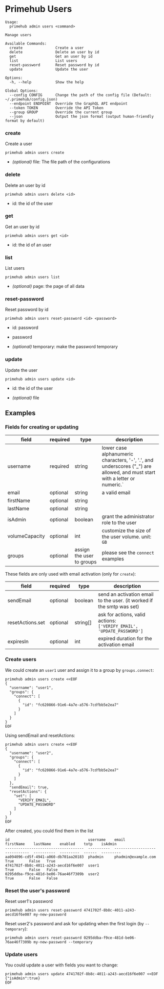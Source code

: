 
# <ADMIN> Primehub Users

```
Usage: 
  primehub admin users <command>

Manage users

Available Commands:
  create               Create a user
  delete               Delete an user by id
  get                  Get an user by id
  list                 List users
  reset-password       Reset password by id
  update               Update the user

Options:
  -h, --help           Show the help

Global Options:
  --config CONFIG      Change the path of the config file (Default: ~/.primehub/config.json)
  --endpoint ENDPOINT  Override the GraphQL API endpoint
  --token TOKEN        Override the API Token
  --group GROUP        Override the current group
  --json               Output the json format (output human-friendly format by default)

```


### create

Create a user


```
primehub admin users create
```
 

* *(optional)* file: The file path of the configurations




### delete

Delete an user by id


```
primehub admin users delete <id>
```

* id: the id of the user
 




### get

Get an user by id


```
primehub admin users get <id>
```

* id: the id of an user
 




### list

List users


```
primehub admin users list
```
 

* *(optional)* page: the page of all data




### reset-password

Reset password by id


```
primehub admin users reset-password <id> <password>
```

* id: password
* password
 

* *(optional)* temporary: make the password temporary




### update

Update the user


```
primehub admin users update <id>
```

* id: the id of the user
 

* *(optional)* file



 

## Examples

### Fields for creating or updating

| field | required | type | description |
| --- | --- | --- | --- |
| username | required | string | lower case alphanumeric characters, '-', '.', and underscores ("_") are allowed, and must start with a letter or numeric.` |
| email | optional | string | a valid email |
| firstName | optional | string | |
| lastName | optional | string | |
| isAdmin | optional | boolean | grant the administrator role to the user |
| volumeCapacity | optional | int | customize the size of the user volume. unit: `GB`|
| groups | optional | assign the user to groups | please see the `connect` examples |

These fields are only used with email activation (only for `create`):

| field | required | type | description |
| --- | --- | --- | --- |
| sendEmail | optional | boolean | send an activation email to the user. (it worked if the smtp was set)|
| resetActions.set | optional | string[] | ask for actions, valid actions: `['VERIFY_EMAIL', 'UPDATE_PASSWORD']` |
| expiresIn | optional | int | expired duration for the activation email |

### Create users

We could create an `user1` user and assign it to a group by `groups.connect`:

```
primehub admin users create <<EOF
{
  "username": "user1",
  "groups": {
    "connect": [
      {
        "id": "fc620866-91e6-4a7e-a576-7cdfbb5e2ea7"
      }
    ]
  }
}
EOF
```

Using sendEmail and resetActions:

```
primehub admin users create <<EOF
{
  "username": "user2",
  "groups": {
    "connect": [
      {
        "id": "fc620866-91e6-4a7e-a576-7cdfbb5e2ea7"
      }
    ]
  },
  "sendEmail": true,
  "resetActions": {
    "set": [
      "VERIFY_EMAIL",
      "UPDATE_PASSWORD"
    ]
  }
}
EOF
```

After created, you could find them in the list

```
id                                    username    email                firstName    lastName    enabled    totp    isAdmin
------------------------------------  ----------  -------------------  -----------  ----------  ---------  ------  ---------
aa094096-cd5f-4941-a060-db701aa20183  phadmin     phadmin@example.com                           True       False   True
4741702f-8b8c-4011-a243-aecd16f6e007  user1                                                     True       False   False
0295ddba-f9ce-481d-be06-76ae46f7309b  user2                                                     True       False   False
```

### Reset the user's password

Reset user1's password

```
primehub admin users reset-password 4741702f-8b8c-4011-a243-aecd16f6e007 my-new-password 
```

Reset user2's password and ask for updating when the first login (by `--temporary`):

```
primehub admin users reset-password 0295ddba-f9ce-481d-be06-76ae46f7309b my-new-password --temporary
```

### Update users

You could update a user with fields you want to change:

```
primehub admin users update 4741702f-8b8c-4011-a243-aecd16f6e007 <<EOF
{"isAdmin":true}
EOF
```